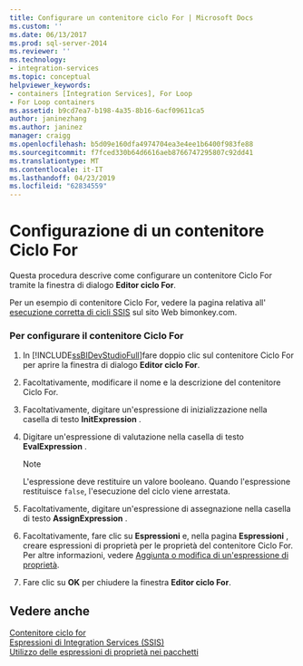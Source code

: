 ```yaml
---
title: Configurare un contenitore ciclo For | Microsoft Docs
ms.custom: ''
ms.date: 06/13/2017
ms.prod: sql-server-2014
ms.reviewer: ''
ms.technology:
- integration-services
ms.topic: conceptual
helpviewer_keywords:
- containers [Integration Services], For Loop
- For Loop containers
ms.assetid: b9cd7ea7-b198-4a35-8b16-6acf09611ca5
author: janinezhang
ms.author: janinez
manager: craigg
ms.openlocfilehash: b5d09e160dfa4974704ea3e4ee1b6400f983fe88
ms.sourcegitcommit: f7fced330b64d6616aeb8766747295807c92dd41
ms.translationtype: MT
ms.contentlocale: it-IT
ms.lasthandoff: 04/23/2019
ms.locfileid: "62834559"
---
```

# <a name="configure-a-for-loop-container"></a>Configurazione di un contenitore Ciclo For
  Questa procedura descrive come configurare un contenitore Ciclo For tramite la finestra di dialogo **Editor ciclo For**.  
  
 Per un esempio di contenitore Ciclo For, vedere la pagina relativa all' [esecuzione corretta di cicli SSIS](https://go.microsoft.com/fwlink/?LinkId=240295) sul sito Web bimonkey.com.  
  
### <a name="to-configure-the-for-loop-container"></a>Per configurare il contenitore Ciclo For  
  
1.  In [!INCLUDE[ssBIDevStudioFull](../includes/ssbidevstudiofull-md.md)]fare doppio clic sul contenitore Ciclo For per aprire la finestra di dialogo **Editor ciclo For**.  
  
2.  Facoltativamente, modificare il nome e la descrizione del contenitore Ciclo For.  
  
3.  Facoltativamente, digitare un'espressione di inizializzazione nella casella di testo **InitExpression** .  
  
4.  Digitare un'espressione di valutazione nella casella di testo **EvalExpression** .  
  
    > [!NOTE]  
    >  L'espressione deve restituire un valore booleano. Quando l'espressione restituisce `false`, l'esecuzione del ciclo viene arrestata.  
  
5.  Facoltativamente, digitare un'espressione di assegnazione nella casella di testo **AssignExpression** .  
  
6.  Facoltativamente, fare clic su **Espressioni** e, nella pagina **Espressioni** , creare espressioni di proprietà per le proprietà del contenitore Ciclo For. Per altre informazioni, vedere [Aggiunta o modifica di un'espressione di proprietà](expressions/add-or-change-a-property-expression.md).  
  
7.  Fare clic su **OK** per chiudere la finestra **Editor ciclo For**.  
  
## <a name="see-also"></a>Vedere anche  
 [Contenitore ciclo for](control-flow/for-loop-container.md)   
 [Espressioni di Integration Services &#40;SSIS&#41;](expressions/integration-services-ssis-expressions.md)   
 [Utilizzo delle espressioni di proprietà nei pacchetti](expressions/use-property-expressions-in-packages.md)  
  
  
